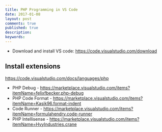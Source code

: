```yaml
---
title: PHP Programming in VS Code
date: 2017-01-08
layout: post
comments: true
published: true
description: 
keywords: 
---
```


* Download and install VS code: https://code.visualstudio.com/download

## Install extensions

https://code.visualstudio.com/docs/languages/php

* PHP Debug - https://marketplace.visualstudio.com/items?itemName=felixfbecker.php-debug
* PHP Code Format  - https://marketplace.visualstudio.com/items?itemName=Kasik96.format-indent
* Code Runner  - https://marketplace.visualstudio.com/items?itemName=formulahendry.code-runner
* PHP Intellisense - https://marketplace.visualstudio.com/items?itemName=HvyIndustries.crane